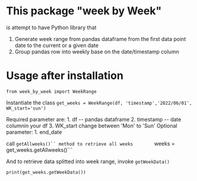 # This package "week by Week" 
is attempt to have Python library that 
1. Generate week range from pandas dataframe from the first
   data point date to the current or a given date
2. Group pandas row into weekly base on the date/timestamp column

# Usage after installation
```from week_by_week import WeekRange```

Instantiate the class
```get_weeks = WeekRange(df, 'timestamp','2022/06/01', WK_start='sun')```

Required parameter are:
    1. df -- pandas dataframe
    2. timestamp -- date columnin your df
    3. WK_start change between 'Mon' to 'Sun'
Optional parameter:
    1. end_date

call ```getAllweeks()`` method to retrieve all weeks       
```weeks = get_weeks.getAllweeks()```


And to retrieve data splitted into week range,
invoke ```getWeekData()``` 

`print(get_weeks.getWeekData())`



